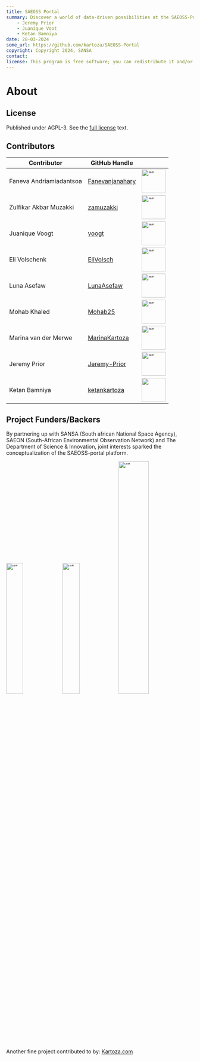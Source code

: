 ```yaml
---
title: SAEOSS Portal
summary: Discover a world of data-driven possibilities at the SAEOSS-Portal, where information converges to empower data sharing and decision-making.
    - Jeremy Prior
    - Juanique Voot
    - Ketan Bamniya
date: 28-03-2024
some_url: https://github.com/kartoza/SAEOSS-Portal
copyright: Copyright 2024, SANSA
contact:
license: This program is free software; you can redistribute it and/or modify it under the terms of the GNU Affero General Public License as published by the Free Software Foundation; either version 3 of the License, or (at your option) any later version.
---
```


# About

## License

Published under AGPL-3. See the [full license](license.md) text.

## Contributors

| Contributor | GitHub Handle |  |
| -- | -- | -- |
| Faneva Andriamiadantsoa | [Fanevanjanahary](https://github.com/Fanevanjanahary)| <img src="https://github.com/Fanevanjanahary.png" alt= “” width="64" height="64"> |
| Zulfikar Akbar Muzakki | [zamuzakki](https://github.com/zamuzakki) | <img src="https://github.com/zamuzakki.png" alt= “” width="64" height="64"> |
| Juanique Voogt | [voogt](https://github.com/voogt) | <img src="https://github.com/voogt.png" alt= “” width="64" height="64"> |
| Eli Volschenk | [EliVolsch](https://github.com/EliVolsch) | <img src="https://github.com/EliVolsch.png" alt= “” width="64" height="64"> |
| Luna Asefaw | [LunaAsefaw](https://github.com/HGhere) | <img src="https://github.com/LunaAsefaw.png" alt= “” width="64" height="64"> |
| Mohab Khaled | [Mohab25](https://github.com/Mohab25) | <img src="https://raw.githubusercontent.com/kartoza/SAEOSS-Portal/main/docs/src/about/img/mohab.png" alt= “” width="64" height="64"> |
| Marina van der Merwe | [MarinaKartoza](https://github.com/MarinaKartoza) | <img src="https://github.com/MarinaKartoza.png" alt= “” width="64" height="64"> |
| Jeremy Prior | [Jeremy-Prior](https://github.com/Jeremy-Prior) | <img src="https://github.com/Jeremy-Prior.png" alt= “” width="64" height="64"> |
| Ketan Bamniya | [ketankartoza](https://github.com/ketankartoza) | <img src="https://github.com/ketankartoza.png" alt="" width="64" height="64"> |

## Project Funders/Backers

By partnering up with SANSA (South african National Space Agency), SAEON (South-African Environmental Observation Network) and The Department of Science & Innovation, joint interests sparked the conceptualization of the SAEOSS-portal platform.

[<img src="https://raw.githubusercontent.com/kartoza/SAEOSS-Portal/main/docs/src/img/SANSA_Logo.png" alt= “” width="30%" height="auto">](https://www.sansa.org.za/)[<img src="https://raw.githubusercontent.com/kartoza/SAEOSS-Portal/main/docs/src/img/SAEONN_Logo.png" alt= “” width="30%" height="auto">](https://www.saeon.ac.za/)[<img src="https://raw.githubusercontent.com/kartoza/SAEOSS-Portal/main/docs/src/img/DSI_logo.png" alt= “” width="40%" height="auto">](https://www.dst.gov.za)

Another fine project contributed to by: [Kartoza.com](https://kartoza.com)
